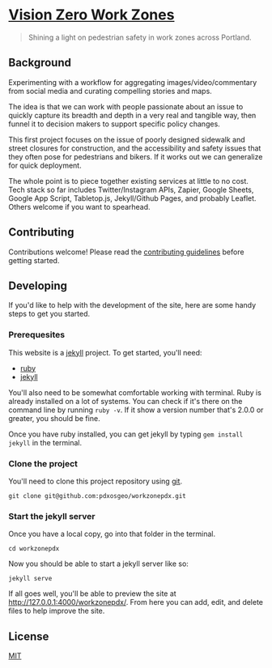 # [Vision Zero Work Zones](http://vzwz.oregonwalks.org/)

> Shining a light on pedestrian safety in work zones across Portland.

## Background

Experimenting with a workflow for aggregating images/video/commentary from social media and curating compelling stories and maps.

The idea is that we can work with people passionate about an issue to quickly capture its breadth and depth in a very real and tangible way, then funnel it to decision makers to support specific policy changes.

This first project focuses on the issue of poorly designed sidewalk and street closures for construction, and the accessibility and safety issues that they often pose for pedestrians and bikers.  If it works out we can generalize for quick deployment.

The whole point is to piece together existing services at little to no cost. Tech stack so far includes Twitter/Instagram APIs, Zapier, Google Sheets, Google App Script, Tabletop.js, Jekyll/Github Pages, and probably Leaflet.  Others welcome if you want to spearhead.

## Contributing

Contributions welcome! Please read the [contributing guidelines](CONTRIBUTING.md) before getting started.

## Developing

If you'd like to help with the development of the site, here are some handy steps to get you started.

### Prerequesites

This website is a [jekyll](https://jekyllrb.com/) project. To get started, you'll need:

* [ruby](https://www.ruby-lang.org/en/documentation/installation/)
* [jekyll](https://jekyllrb.com/)

You'll also need to be somewhat comfortable working with terminal. Ruby is already installed on a lot of systems. You can check if it's there on the command line by running `ruby -v`. If it show a version number that's 2.0.0 or greater, you should be fine.

Once you have ruby installed, you can get jekyll by typing `gem install jekyll` in the terminal.

### Clone the project

You'll need to clone this project repository using [git](https://git-scm.com/).

```
git clone git@github.com:pdxosgeo/workzonepdx.git
```

### Start the jekyll server

Once you have a local copy, go into that folder in the terminal.

```
cd workzonepdx
```

Now you should be able to start a jekyll server like so:

```
jekyll serve
```

If all goes well, you'll be able to preview the site at http://127.0.0.1:4000/workzonepdx/. From here you can add, edit, and delete files to help improve the site.

## License

[MIT](LICENSE.md)
